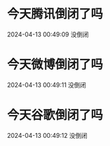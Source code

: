 # 今天腾讯倒闭了吗

2024-04-13 00:49:09 没倒闭

# 今天微博倒闭了吗

2024-04-13 00:49:11 没倒闭

# 今天谷歌倒闭了吗

2024-04-13 00:49:12 没倒闭

